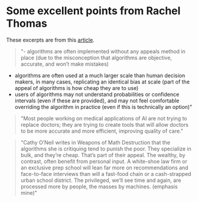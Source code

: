 # Some excellent points from Rachel Thomas

These excerpts are from this [article](http://www.fast.ai/2018/08/07/hbr-bias-algorithms/).

> "- algorithms are often implemented without any appeals method in place (due to the misconception that algorithms are objective, accurate, and won’t make mistakes) 
- algorithms are often used at a much larger scale than human decision makers, in many cases, replicating an identical bias at scale (part of the appeal of algorithms is how cheap they are to use) 
- users of algorithms may not understand probabilities or confidence intervals (even if these are provided), and may not feel comfortable overriding the algorithm in practice (even if this is technically an option)"

> "Most people working on medical applications of AI are not trying to replace doctors; they are trying to create tools that will allow doctors to be more accurate and more efficient, improving quality of care."

> "Cathy O’Neil writes in Weapons of Math Destruction that the algorithms she is critiquing tend to punish the poor. They specialize in bulk, and they’re cheap. That’s part of their appeal. The wealthy, by contrast, often benefit from personal input. A white-shoe law firm or an exclusive prep school will lean far more on recommendations and face-to-face interviews than will a fast-food chain or a cash-strapped urban school district. The privileged, we’ll see time and again, are processed more by people, the masses by machines. (emphasis mine)"